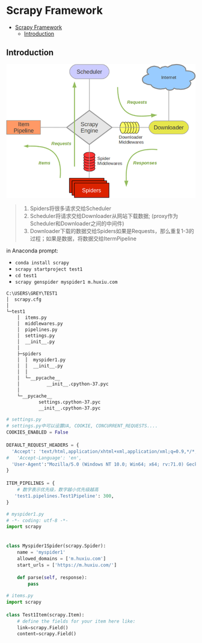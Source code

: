 # Scrapy Framework

- [Scrapy Framework](#scrapy-framework)
  - [Introduction](#introduction)

## Introduction

![](res/scrapy01.png)
> 1. Spiders将很多请求交给Scheduler
> 1. Scheduler将请求交给Downloader从网站下载数据; (proxy作为Scheduler和Downloader之间的中间件)
> 1. Downloader下载的数据交给Spiders如果是Requests，那么重复1-3的过程；如果是数据，将数据交给ItermPipeline

in Anaconda prompt: 
- `conda install scrapy`
- `scrapy startproject test1`
- `cd test1`
- `scrapy genspider myspider1 m.huxiu.com`

```
C:\USERS\GREY\TEST1
│  scrapy.cfg
│
└─test1
    │  items.py
    │  middlewares.py
    │  pipelines.py
    │  settings.py
    │  __init__.py
    │
    ├─spiders
    │  │  myspider1.py
    │  │  __init__.py
    │  │
    │  └─__pycache__
    │          __init__.cpython-37.pyc
    │
    └─__pycache__
            settings.cpython-37.pyc
            __init__.cpython-37.pyc
```

```py
# settings.py
# settings.py中可以设置UA, COOKIE, CONCURRENT_REQUESTS....
COOKIES_ENABLED = False

DEFAULT_REQUEST_HEADERS = {
  'Accept': 'text/html,application/xhtml+xml,application/xml;q=0.9,*/*;q=0.8',
#   'Accept-Language': 'en',
  'User-Agent':"Mozilla/5.0 (Windows NT 10.0; Win64; x64; rv:71.0) Gecko/20100101 Firefox/71.0",
}

ITEM_PIPELINES = {
    # 数字表示优先级，数字越小优先级越高
   'test1.pipelines.Test1Pipeline': 300,
}
```




```py
# myspider1.py
# -*- coding: utf-8 -*-
import scrapy


class Myspider1Spider(scrapy.Spider):
    name = 'myspider1'
    allowed_domains = ['m.huxiu.com']
    start_urls = ['https://m.huxiu.com/']

    def parse(self, response):
        pass
```

```py
# items.py
import scrapy

class Test1Item(scrapy.Item):
    # define the fields for your item here like:
    link=scrapy.Field()
    content=scrapy.Field()
```